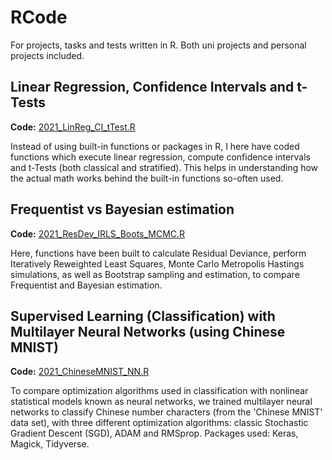 # RCode
For projects, tasks and tests written in R. Both uni projects and personal projects included.

## Linear Regression, Confidence Intervals and t-Tests
**Code:** [2021_LinReg_CI_tTest.R](https://github.com/xiancaicai/RCode/blob/main/2021_LinReg_CI_tTest.R)

Instead of using built-in functions or packages in R, I here have coded functions which execute linear regression, compute confidence intervals and t-Tests (both classical and stratified). This helps in understanding how the actual math works behind the built-in functions so-often used.

## Frequentist vs Bayesian estimation
**Code:** [2021_ResDev_IRLS_Boots_MCMC.R](https://github.com/xiancaicai/RCode/blob/main/2021_ResDev_IRLS_Boots_MCMC.R)

Here, functions have been built to calculate Residual Deviance, perform Iteratively Reweighted Least Squares, Monte Carlo Metropolis Hastings simulations, as well as Bootstrap sampling and estimation, to compare Frequentist and Bayesian estimation.

## Supervised Learning (Classification) with Multilayer Neural Networks (using Chinese MNIST)
**Code:** [2021_ChineseMNIST_NN.R](https://github.com/xiancaicai/RCode/blob/main/2021_ChineseMNIST_NN.R)

To compare optimization algorithms used in classification with nonlinear statistical models known as neural networks, we trained multilayer
neural networks to classify Chinese number characters (from the 'Chinese MNIST' data set), with three different optimization algorithms: classic Stochastic Gradient Descent (SGD), ADAM and RMSprop. Packages used: Keras, Magick, Tidyverse.
